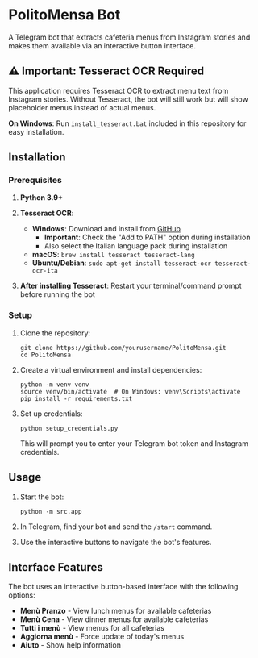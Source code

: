 # PolitoMensa Bot

A Telegram bot that extracts cafeteria menus from Instagram stories and makes them available via an interactive button interface.

## ⚠️ Important: Tesseract OCR Required

This application requires Tesseract OCR to extract menu text from Instagram stories. Without Tesseract, the bot will still work but will show placeholder menus instead of actual menus.

**On Windows**: Run `install_tesseract.bat` included in this repository for easy installation.

## Installation

### Prerequisites

1. **Python 3.9+**
2. **Tesseract OCR**:
   - **Windows**: Download and install from [GitHub](https://github.com/UB-Mannheim/tesseract/wiki)
     - **Important**: Check the "Add to PATH" option during installation
     - Also select the Italian language pack during installation
   - **macOS**: `brew install tesseract tesseract-lang`
   - **Ubuntu/Debian**: `sudo apt-get install tesseract-ocr tesseract-ocr-ita`

3. **After installing Tesseract**: Restart your terminal/command prompt before running the bot

### Setup

1. Clone the repository:
   ```
   git clone https://github.com/yourusername/PolitoMensa.git
   cd PolitoMensa
   ```

2. Create a virtual environment and install dependencies:
   ```
   python -m venv venv
   source venv/bin/activate  # On Windows: venv\Scripts\activate
   pip install -r requirements.txt
   ```

3. Set up credentials:
   ```
   python setup_credentials.py
   ```
   
   This will prompt you to enter your Telegram bot token and Instagram credentials.

## Usage

1. Start the bot:
   ```
   python -m src.app
   ```

2. In Telegram, find your bot and send the `/start` command.

3. Use the interactive buttons to navigate the bot's features.

## Interface Features

The bot uses an interactive button-based interface with the following options:

- **Menù Pranzo** - View lunch menus for available cafeterias
- **Menù Cena** - View dinner menus for available cafeterias
- **Tutti i menù** - View menus for all cafeterias
- **Aggiorna menù** - Force update of today's menus
- **Aiuto** - Show help information
